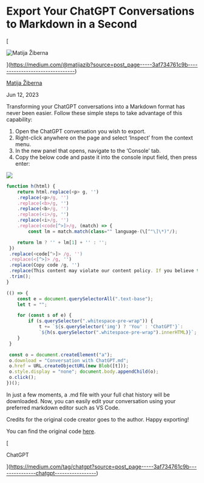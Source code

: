 # Export Your ChatGPT Conversations to Markdown in a Second

[

![Matija Žiberna](https://miro.medium.com/v2/resize:fill:88:88/1*u0T8S68KT8ZuOWiT3Z8vAQ.jpeg)

](https://medium.com/@matijazib?source=post_page-----3af734761c9b--------------------------------)

[Matija Žiberna](https://medium.com/@matijazib?source=post_page-----3af734761c9b--------------------------------)

Jun 12, 2023

Transforming your ChatGPT conversations into a Markdown format has never been easier. Follow these simple steps to take advantage of this capability:

1. Open the ChatGPT conversation you wish to export.
2. Right-click anywhere on the page and select ‘Inspect’ from the context menu.
3. In the new panel that opens, navigate to the ‘Console’ tab.
4. Copy the below code and paste it into the console input field, then press enter:

![](https://miro.medium.com/v2/resize:fit:630/1*bslh2_eux5o7dmLSIH4v7g.png)

```javascript
function h(html) {
    return html.replace(<p> g, '')
    .replace(<p>/g, '')
    .replace(<b>/g, '')
    .replace(<b>/g, '')
    .replace(<i>/g, '')
    .replace(<i>/g, '')
    .replace(<code[^>]>/g, (match) => {
        const lm = match.match(class="" language-(\[^"\]\*)"/);

    return lm ? '' + lm[1] + '' : '';
 })
 .replace(<code[^>]> /g, '')
 .replace(<[^>]> /g, '')
 .replace(Copy code /g, '')
 .replace(This content may violate our content policy. If you believe this to be in error, please submit your feedback — your input will aid our research in this area./g, '')
 .trim();
}

(() => {
    const e = document.querySelectorAll(".text-base");
    let t = "";

    for (const s of e) {
        if (s.querySelector(".whitespace-pre-wrap")) {
            t += `${s.querySelector('img') ? 'You' : 'ChatGPT'}`:
            `${h(s.querySelector(".whitespace-pre-wrap").innerHTML)}`;
    }
 }

 const o = document.createElement("a");
 o.download = "Conversation with ChatGPT.md";
 o.href = URL.createObjectURL(new Blob([t]));
 o.style.display = "none"; document.body.appendChild(o);
 o.click();
})();
```

In just a few moments, a .md file with your full chat history will be downloaded. Now, you can easily edit your conversation using your preferred markdown editor such as VS Code.

Credits for the original code creator goes to the author. Happy exporting!

You can find the original code [here](https://www.reddit.com/r/ChatGPT/comments/zm237o/save_your_chatgpt_conversation_as_a_markdown_file/).

[

ChatGPT

](https://medium.com/tag/chatgpt?source=post_page-----3af734761c9b---------------chatgpt-----------------)
